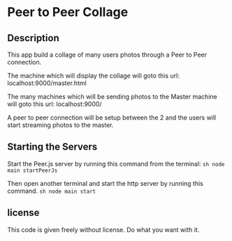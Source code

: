 Peer to Peer Collage
=====================

Description
-----------

This app build a collage of many users photos through a Peer to Peer connection.

The machine which will display the collage will goto this url:
localhost:9000/master.html

The many machines which will be sending photos to the Master machine will goto this url:
localhost:9000/

A peer to peer connection will be setup between the 2 and the users will start streaming photos to the master.

Starting the Servers
--------------------

Start the Peer.js server by running this command from the terminal:
``sh
node main startPeerJs
``

Then open another terminal and start the http server by running this command.
``sh
node main start
``


license
-------
This code is given freely without license.
Do what you want with it.
